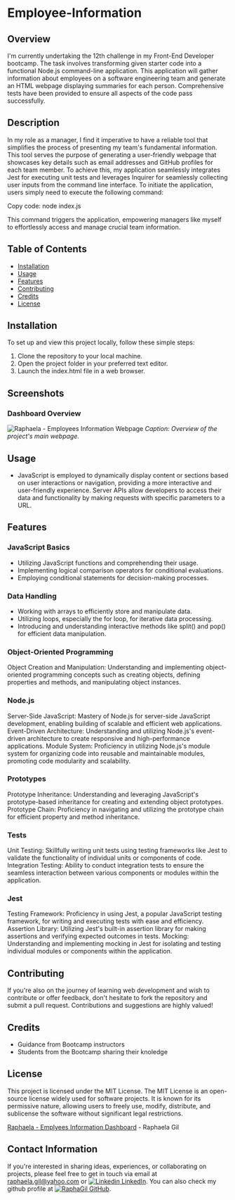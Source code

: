 # Employee-Information

## Overview

I'm currently undertaking the 12th challenge in my Front-End Developer bootcamp. The task involves transforming given starter code into a functional Node.js command-line application. This application will gather information about employees on a software engineering team and generate an HTML webpage displaying summaries for each person. Comprehensive tests have been provided to ensure all aspects of the code pass successfully.

## Description

In my role as a manager, I find it imperative to have a reliable tool that simplifies the process of presenting my team's fundamental information. This tool serves the purpose of generating a user-friendly webpage that showcases key details such as email addresses and GitHub profiles for each team member. To achieve this, my application seamlessly integrates Jest for executing unit tests and leverages Inquirer for seamlessly collecting user inputs from the command line interface. To initiate the application, users simply need to execute the following command:

Copy code: node index.js

This command triggers the application, empowering managers like myself to effortlessly access and manage crucial team information.

## Table of Contents
- [Installation](#installation)
- [Usage](#usage)
- [Features](#features)
- [Contributing](#contributing)
- [Credits](#credits)
- [License](#license)

## Installation
To set up and view this project locally, follow these simple steps:

1. Clone the repository to your local machine.
2. Open the project folder in your preferred text editor.
3. Launch the index.html file in a web browser.

## Screenshots
### Dashboard Overview
![Raphaela - Employees Information Webpage](https://github.com/RaphaGil/Employee-Information/assets/128820385/23e7d786-9c86-4908-9639-fbea21dfd436)
*Caption: Overview of the project's main webpage.*

## Usage
- JavaScript is employed to dynamically display content or sections based on user interactions or navigation, providing a more interactive and user-friendly experience. Server APIs allow developers to access their data and functionality by making requests with specific parameters to a URL. 

## Features
### JavaScript Basics
- Utilizing JavaScript functions and comprehending their usage.
- Implementing logical comparison operators for conditional evaluations.
- Employing conditional statements for decision-making processes.
### Data Handling
- Working with arrays to efficiently store and manipulate data.
- Utilizing loops, especially the for loop, for iterative data processing.
- Introducing and understanding interactive methods like split() and pop() for efficient data manipulation.
### Object-Oriented Programming
Object Creation and Manipulation: Understanding and implementing object-oriented programming concepts such as creating objects, defining properties and methods, and manipulating object instances.
### Node.js
Server-Side JavaScript: Mastery of Node.js for server-side JavaScript development, enabling building of scalable and efficient web applications.
Event-Driven Architecture: Understanding and utilizing Node.js's event-driven architecture to create responsive and high-performance applications.
Module System: Proficiency in utilizing Node.js's module system for organizing code into reusable and maintainable modules, promoting code modularity and scalability.
### Prototypes
Prototype Inheritance: Understanding and leveraging JavaScript's prototype-based inheritance for creating and extending object prototypes.
Prototype Chain: Proficiency in navigating and utilizing the prototype chain for efficient property and method inheritance.
### Tests
Unit Testing: Skillfully writing unit tests using testing frameworks like Jest to validate the functionality of individual units or components of code.
Integration Testing: Ability to conduct integration tests to ensure the seamless interaction between various components or modules within the application.
### Jest
Testing Framework: Proficiency in using Jest, a popular JavaScript testing framework, for writing and executing tests with ease and efficiency.
Assertion Library: Utilizing Jest's built-in assertion library for making assertions and verifying expected outcomes in tests.
Mocking: Understanding and implementing mocking in Jest for isolating and testing individual modules or components within the application.


## Contributing
If you're also on the journey of learning web development and wish to contribute or offer feedback, don't hesitate to fork the repository and submit a pull request. Contributions and suggestions are highly valued!

## Credits
- Guidance from Bootcamp instructors
- Students from the Bootcamp sharing their knoledge

## License
This project is licensed under the MIT License. The MIT License is an open-source license widely used for software projects. It is known for its permissive nature, allowing users to freely use, modify, distribute, and sublicense the software without significant legal restrictions.

[Raphaela - Emplyees Information Dashboard]( https://raphagil.github.io/Employee-Information/) - Raphaela Gil 
## Contact Information
If you're interested in sharing ideas, experiences, or collaborating on projects, please feel free to get in touch via email at raphaela.gil@yahoo.com or [![Linkedin](https://i.stack.imgur.com/gVE0j.png) LinkedIn](https://www.linkedin.com/in/raphaela-do-amaral-gil-0a9bb945/ ). You can also check my github profile at [![RaphaGil](https://i.stack.imgur.com/tskMh.png) GitHub](https://github.com/RaphaGil).
